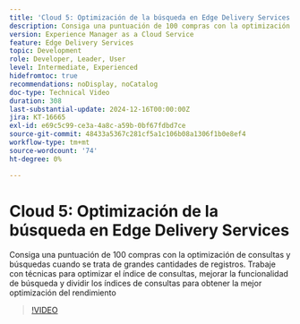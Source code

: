 ```yaml
---
title: 'Cloud 5: Optimización de la búsqueda en Edge Delivery Services'
description: Consiga una puntuación de 100 compras con la optimización de consultas y búsquedas cuando se trata de grandes cantidades de registros.
version: Experience Manager as a Cloud Service
feature: Edge Delivery Services
topic: Development
role: Developer, Leader, User
level: Intermediate, Experienced
hidefromtoc: true
recommendations: noDisplay, noCatalog
doc-type: Technical Video
duration: 308
last-substantial-update: 2024-12-16T00:00:00Z
jira: KT-16665
exl-id: e69c5c99-ce3a-4a8c-a59b-0bf67fdbd7ce
source-git-commit: 48433a5367c281cf5a1c106b08a1306f1b0e8ef4
workflow-type: tm+mt
source-wordcount: '74'
ht-degree: 0%

---
```


# Cloud 5: Optimización de la búsqueda en Edge Delivery Services

Consiga una puntuación de 100 compras con la optimización de consultas y búsquedas cuando se trata de grandes cantidades de registros. Trabaje con técnicas para optimizar el índice de consultas, mejorar la funcionalidad de búsqueda y dividir los índices de consultas para obtener la mejor optimización del rendimiento

>[!VIDEO](https://video.tv.adobe.com/v/3440976/?learn=on&enablevpops)
